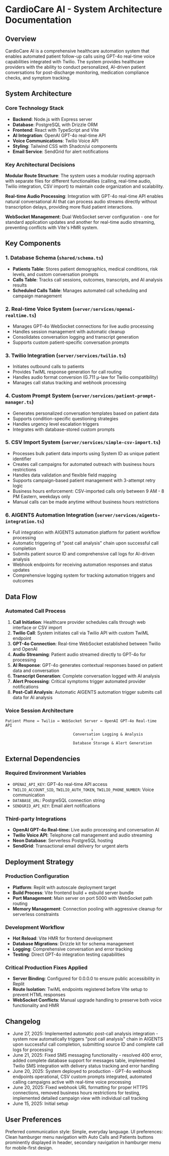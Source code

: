 # CardioCare AI - System Architecture Documentation

## Overview

CardioCare AI is a comprehensive healthcare automation system that enables automated patient follow-up calls using GPT-4o real-time voice capabilities integrated with Twilio. The system provides healthcare providers with the ability to conduct personalized, AI-driven patient conversations for post-discharge monitoring, medication compliance checks, and symptom tracking.

## System Architecture

### Core Technology Stack
- **Backend**: Node.js with Express server
- **Database**: PostgreSQL with Drizzle ORM
- **Frontend**: React with TypeScript and Vite
- **AI Integration**: OpenAI GPT-4o real-time API
- **Voice Communications**: Twilio Voice API
- **Styling**: Tailwind CSS with Shadcn/ui components
- **Email Service**: SendGrid for alert notifications

### Key Architectural Decisions

**Modular Route Structure**: The system uses a modular routing approach with separate files for different functionalities (calling, real-time audio, Twilio integration, CSV import) to maintain code organization and scalability.

**Real-time Audio Processing**: Integration with GPT-4o real-time API enables natural conversational AI that can process audio streams directly without transcription delays, providing more fluid patient interactions.

**WebSocket Management**: Dual WebSocket server configuration - one for standard application updates and another for real-time audio streaming, preventing conflicts with Vite's HMR system.

## Key Components

### 1. Database Schema (`shared/schema.ts`)
- **Patients Table**: Stores patient demographics, medical conditions, risk levels, and custom conversation prompts
- **Calls Table**: Tracks call sessions, outcomes, transcripts, and AI analysis results
- **Scheduled Calls Table**: Manages automated call scheduling and campaign management

### 2. Real-time Voice System (`server/services/openai-realtime.ts`)
- Manages GPT-4o WebSocket connections for live audio processing
- Handles session management with automatic cleanup
- Consolidates conversation logging and transcript generation
- Supports custom patient-specific conversation prompts

### 3. Twilio Integration (`server/services/twilio.ts`)
- Initiates outbound calls to patients
- Provides TwiML response generation for call routing
- Handles audio format conversion (G.711 μ-law for Twilio compatibility)
- Manages call status tracking and webhook processing

### 4. Custom Prompt System (`server/services/patient-prompt-manager.ts`)
- Generates personalized conversation templates based on patient data
- Supports condition-specific questioning strategies
- Handles urgency level escalation triggers
- Integrates with database-stored custom prompts

### 5. CSV Import System (`server/services/simple-csv-import.ts`)
- Processes bulk patient data imports using System ID as unique patient identifier
- Creates call campaigns for automated outreach with business hours restrictions
- Handles data validation and flexible field mapping
- Supports campaign-based patient management with 3-attempt retry logic
- Business hours enforcement: CSV-imported calls only between 9 AM - 8 PM Eastern, weekdays only
- Manual calls can be made anytime without business hours restrictions

### 6. AIGENTS Automation Integration (`server/services/aigents-integration.ts`)
- Full integration with AIGENTS automation platform for patient workflow processing
- Automatic triggering of "post call analysis" chain upon successful call completion
- Submits patient source ID and comprehensive call logs for AI-driven analysis
- Webhook endpoints for receiving automation responses and status updates
- Comprehensive logging system for tracking automation triggers and outcomes

## Data Flow

### Automated Call Process
1. **Call Initiation**: Healthcare provider schedules calls through web interface or CSV import
2. **Twilio Call**: System initiates call via Twilio API with custom TwiML endpoint
3. **GPT-4o Connection**: Real-time WebSocket established between Twilio and OpenAI
4. **Audio Streaming**: Patient audio streamed directly to GPT-4o for processing
5. **AI Response**: GPT-4o generates contextual responses based on patient data and conversation
6. **Transcript Generation**: Complete conversation logged with AI analysis
7. **Alert Processing**: Critical symptoms trigger automated provider notifications
8. **Post-Call Analysis**: Automatic AIGENTS automation trigger submits call data for AI analysis

### Voice Session Architecture
```
Patient Phone ↔ Twilio ↔ WebSocket Server ↔ OpenAI GPT-4o Real-time API
                                      ↓
                              Conversation Logging & Analysis
                                      ↓
                              Database Storage & Alert Generation
```

## External Dependencies

### Required Environment Variables
- `OPENAI_API_KEY`: GPT-4o real-time API access
- `TWILIO_ACCOUNT_SID`, `TWILIO_AUTH_TOKEN`, `TWILIO_PHONE_NUMBER`: Voice communication
- `DATABASE_URL`: PostgreSQL connection string
- `SENDGRID_API_KEY`: Email alert notifications

### Third-party Integrations
- **OpenAI GPT-4o Real-time**: Live audio processing and conversation AI
- **Twilio Voice API**: Telephone call management and audio streaming
- **Neon Database**: Serverless PostgreSQL hosting
- **SendGrid**: Transactional email delivery for urgent alerts

## Deployment Strategy

### Production Configuration
- **Platform**: Replit with autoscale deployment target
- **Build Process**: Vite frontend build + esbuild server bundle
- **Port Management**: Main server on port 5000 with WebSocket path routing
- **Memory Management**: Connection pooling with aggressive cleanup for serverless constraints

### Development Workflow
- **Hot Reload**: Vite HMR for frontend development
- **Database Migrations**: Drizzle kit for schema management
- **Logging**: Comprehensive conversation and error tracking
- **Testing**: Direct GPT-4o integration testing capabilities

### Critical Production Fixes Applied
- **Server Binding**: Configured for 0.0.0.0 to ensure public accessibility in Replit
- **Route Isolation**: TwiML endpoints registered before Vite setup to prevent HTML responses
- **WebSocket Conflicts**: Manual upgrade handling to preserve both voice functionality and HMR

## Changelog
- June 27, 2025: Implemented automatic post-call analysis integration - system now automatically triggers "post call analysis" chain in AIGENTS upon successful call completion, submitting source ID and complete call logs for processing
- June 21, 2025: Fixed SMS messaging functionality - resolved 400 error, added complete database support for messages table, implemented Twilio SMS integration with delivery status tracking and error handling
- June 20, 2025: System deployed to production - GPT-4o webhook endpoints operational, CSV custom prompts integrated, automated calling campaigns active with real-time voice processing
- June 20, 2025: Fixed webhook URL formatting for proper HTTPS connections, removed business hours restrictions for testing, implemented detailed campaign view with individual call tracking
- June 15, 2025: Initial setup

## User Preferences

Preferred communication style: Simple, everyday language.
UI preferences: Clean hamburger menu navigation with Auto Calls and Patients buttons prominently displayed in header, secondary navigation in hamburger menu for mobile-first design.